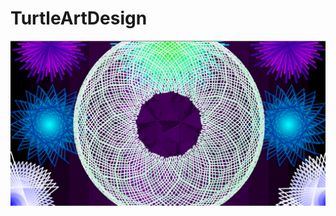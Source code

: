 # TurtleArtDesign
</hr>
<img src="https://github.com/jlam1490/TurtleArtDesign/blob/master/TheParty.png">
